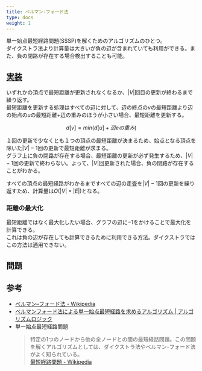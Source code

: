 ```yaml
---
title: ベルマン-フォード法
type: docs
weight: 1
---
```


単一始点最短経路問題(SSSP)を解くためのアルゴリズムのひとつ。  
ダイクストラ法より計算量は大きいが負の辺が含まれていても利用ができる。また、負の閉路が存在する場合検出することも可能。  

## [実装](https://go.dev/play/p/eGQtc7EPNaA)

いずれかの頂点で最短距離が更新されなくなるか、$|V|$回目の更新が終わるまで繰り返す。  
最短距離を更新する処理はすべての辺に対して、辺の終点の$v$の最短距離より辺の始点の$u$の最短距離+辺の重みのほうが小さい場合、最短距離を更新する。  

$$d[v] = min(d[u] + 辺eの重み)$$

１回の更新で少なくとも１つの頂点の最短距離が決まるため、始点となる頂点を除いた$|V|-1$回の更新で最短距離が求まる。  
グラフ上に負の閉路が存在する場合、最短距離の更新が必ず発生するため、$|V|-1$回の更新で終わらない。よって、$|V|$回更新された場合、負の閉路が存在することがわかる。  

すべての頂点の最短経路がわかるまですべての辺の走査を$|V|-1$回の更新を繰り返すため、計算量は$O(|V| \times |E|)$となる。  

### 距離の最大化

最短距離ではなく最大化したい場合、グラフの辺に$-1$をかけることで最大化を計算できる。  
これは負の辺が存在しても計算できるために利用できる方法。ダイクストラではこの方法は適用できない。  

## 問題

## 参考

- [ベルマン–フォード法 - Wikipedia](https://ja.wikipedia.org/wiki/%E3%83%99%E3%83%AB%E3%83%9E%E3%83%B3%E2%80%93%E3%83%95%E3%82%A9%E3%83%BC%E3%83%89%E6%B3%95)
- [ベルマンフォード法による単一始点最短経路を求めるアルゴリズム | アルゴリズムロジック](https://algo-logic.info/bellman-ford/)
- 単一始点最短経路問題  
  > 特定の1つのノードから他の全ノードとの間の最短経路問題。この問題を解くアルゴリズムとしては、ダイクストラ法やベルマン-フォード法がよく知られている。  
  [最短経路問題 - Wikipedia](https://ja.wikipedia.org/wiki/%E6%9C%80%E7%9F%AD%E7%B5%8C%E8%B7%AF%E5%95%8F%E9%A1%8C)
